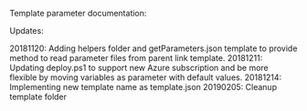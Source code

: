 Template parameter documentation:

Updates:

20181120: Adding helpers folder and getParameters.json template to provide method to read parameter files from parent link template.
20181211: Updating deploy.ps1 to support new Azure subscription and be more flexible by moving variables as parameter with default values.
20181214: Implementing new template name as template.json
20190205: Cleanup template folder